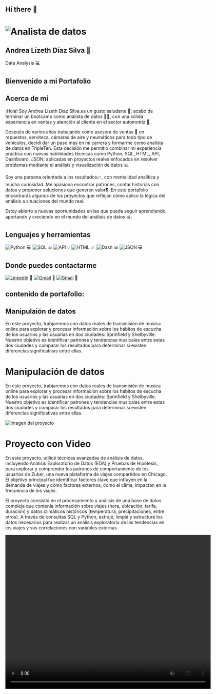 ## Hi there 👋

<!--
**andra96silva/andra96silva** is a ✨ _special_ ✨ repository because its `README.md` (this file) appears on your GitHub profile. -->

# <img src="WhatsApp Image 2025-04-14 at 7.02.01 PM.jpeg" alt="Analista de datos">
## Andrea Lizeth Díaz Silva 👋
Data Analysis 💻
## Bienvenido a mi Portafolio
## Acerca de mí
¡Hola! Soy Andrea Lizeth Diaz Silva,es un gusto saludarte 🙂; acabo de terminar un bootcamp como analista de datos 👩‍🎓, con una sólida experiencia en ventas y atención al cliente en el sector automotriz 🚗.

Después de varios años trabajando como asesora de ventas 👜 en repuestos, serviteca, cámaras de aire y neumáticos para todo tipo de vehículos, decidí dar un paso más en mi carrera y formarme como analista de datos en TripleTen. Esta decisión me permitió combinar mi experiencia práctica con nuevas habilidades técnicas como Python, SQL, HTML, API, Dashboard, JSON; aplicadas en proyectos reales enfocados en resolver problemas mediante el análisis y visualización de datos 📊.

Soy una persona orientada a los resultados📈, con mentalidad analítica y mucha curiosidad. Me apasiona encontrar patrones, contar historias con datos y proponer soluciones que generen valor💲. En este portafolio encontrarás algunos de los proyectos que reflejan cómo aplico la lógica del análisis a situaciones del mundo real.

Estoy abierto a nuevas oportunidades en las que pueda seguir aprendiendo, aportando y creciendo en el mundo del análisis de datos 📊.

## Lenguajes y herramientas
![Python](https://img.shields.io/badge/Python-3776AB?style=for-the-badge&logo=python&logoColor=white) 💻
![SQL](https://img.shields.io/badge/SQL-CC2927?style=for-the-badge&logo=mysql&logoColor=white) 📊
![API](https://img.shields.io/badge/API-3776AB?style=for-the-badge&logo=api&logoColor=white) 💡
![HTML](https://img.shields.io/badge/HTML-E34F26?style=for-the-badge&logo=html5&logoColor=white) 📈
![Dash](https://img.shields.io/badge/Dash-008DE4?style=for-the-badge&logo=plotly&logoColor=white) 📊
![JSON](https://img.shields.io/badge/JSON-000000?style=for-the-badge&logo=json&logoColor=white) 💻
## Donde puedes contactarme
[![LinkedIn](https://img.shields.io/badge/LinkedIn-0077B5?style=for-the-badge&logo=linkedin&logoColor=white)](https://www.linkedin.com/in/andrea-lizeth-díaz-silva-b59834333) 👋
[![Gmail](https://img.shields.io/badge/Gmail-D14836?style=for-the-badge&logo=gmail&logoColor=white)](mailto:andrea96silvald@gmail.com) 📧
[![Gmail](https://img.shields.io/badge/Gmail-D14836?style=for-the-badge&logo=gmail&logoColor=white)](mailto:silvaandreina1005@gmail.com) 📧



## contenido de portafolio:
## Manipulaión de datos 
En este proyecto, trabjaremos con datos reales de transmisión de musica online para explorar y procesar información sobre los hábitos de escucha de los usuarios y las usuarias en dos ciudades: Sprinfield y Shelbyville. Nuestro objetivo es identificar patrones y tendencias musicales entre estas dos ciudades y comparar los resultados para determinar si existen diferencias significativas entre ellas.

<!DOCTYPE html>
<html>
<head>
  <title>Manipulación de datos</title>
</head>
<body>
  <h1>Manipulación de datos</h1>
  <p>En este proyecto, trabjaremos con datos reales de transmisión de musica online para explorar y procesar información sobre los hábitos de escucha de los usuarios y las usuarias en dos ciudades: Sprinfield y Shelbyville. Nuestro objetivo es identificar patrones y tendencias musicales entre estas dos ciudades y comparar los resultados para determinar si existen diferencias significativas entre ellas.</p>
  <img src="imagen-del-proyecto.jpg" alt="Imagen del proyecto">
</body>
</html>




<!DOCTYPE html>
<html>
<head>
  <title>Recopilación y Almacenamiento de Datos (SQL)
Análisis de Datos de Viajes Compartidos para Zuber</title>
</head>
<body>
  <h1>Proyecto con Video</h1>
  <p>En este proyecto, utilicé técnicas avanzadas de análisis de datos, incluyendo Análisis Exploratorio de Datos (EDA) y Pruebas de Hipótesis, para explorar y comprender los patrones de comportamiento de los usuarios de Zuber, una nueva plataforma de viajes compartidos en Chicago. El objetivo principal fue identificar factores clave que influyen en la demanda de viajes y cómo factores externos, como el clima, impactan en la frecuencia de los viajes.

El proyecto consistió en el procesamiento y análisis de una base de datos compleja que contenía información sobre viajes (hora, ubicación, tarifa, duración) y datos climáticos históricos (temperatura, precipitaciones, entre otros). A través de consultas SQL y Python, extraje, limpié y estructuré los datos necesarios para realizar un análisis exploratorio de las tendencias en los viajes y sus correlaciones con variables externas</p>
  <video width="640" height="480" controls>
    <source src="https://example.com/video.mp4" type="video/mp4">
    Tu navegador no soporta la etiqueta de video.
  </video>
</body>
</html>




